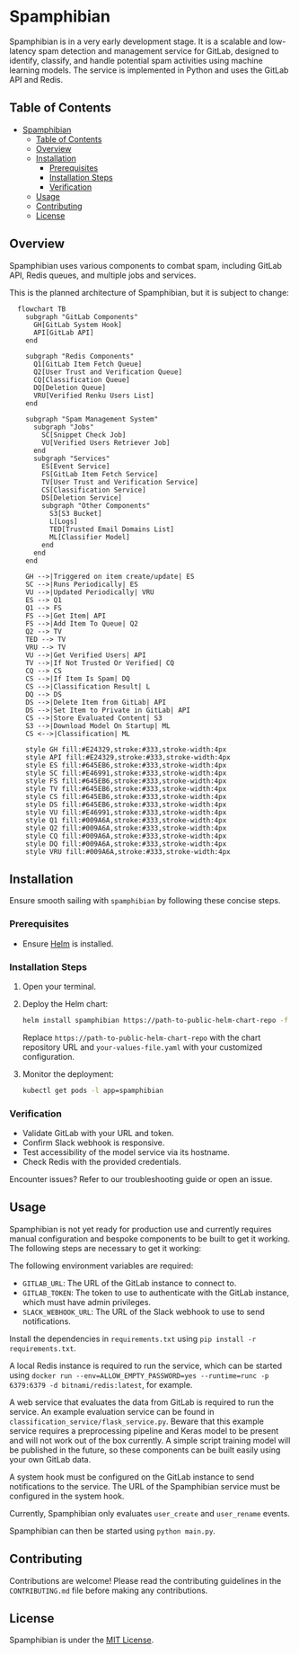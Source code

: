 # Spamphibian

Spamphibian is in a very early development stage. It is a scalable and low-latency spam detection and management service for GitLab, designed to identify, classify, and handle potential spam activities using machine learning models. The service is implemented in Python and uses the GitLab API and Redis.

## Table of Contents

- [Spamphibian](#spamphibian)
  - [Table of Contents](#table-of-contents)
  - [Overview](#overview)
  - [Installation](#installation)
    - [Prerequisites](#prerequisites)
    - [Installation Steps](#installation-steps)
    - [Verification](#verification)
  - [Usage](#usage)
  - [Contributing](#contributing)
  - [License](#license)

## Overview

Spamphibian uses various components to combat spam, including GitLab API, Redis queues, and multiple jobs and services.

This is the planned architecture of Spamphibian, but it is subject to change:

```mermaid
  flowchart TB
    subgraph "GitLab Components"
      GH[GitLab System Hook]
      API[GitLab API]
    end

    subgraph "Redis Components"
      Q1[GitLab Item Fetch Queue]
      Q2[User Trust and Verification Queue]
      CQ[Classification Queue]
      DQ[Deletion Queue]
      VRU[Verified Renku Users List]
    end

    subgraph "Spam Management System"
      subgraph "Jobs"
        SC[Snippet Check Job]
        VU[Verified Users Retriever Job]
      end
      subgraph "Services"
        ES[Event Service]
        FS[GitLab Item Fetch Service]
        TV[User Trust and Verification Service]
        CS[Classification Service]
        DS[Deletion Service]
        subgraph "Other Components"
          S3[S3 Bucket]
          L[Logs]
          TED[Trusted Email Domains List]
          ML[Classifier Model]
        end
      end
    end

    GH -->|Triggered on item create/update| ES
    SC -->|Runs Periodically| ES
    VU -->|Updated Periodically| VRU
    ES --> Q1
    Q1 --> FS
    FS -->|Get Item| API
    FS -->|Add Item To Queue| Q2
    Q2 --> TV
    TED --> TV 
    VRU --> TV 
    VU -->|Get Verified Users| API
    TV -->|If Not Trusted Or Verified| CQ
    CQ --> CS
    CS -->|If Item Is Spam| DQ
    CS -->|Classification Result| L
    DQ --> DS
    DS -->|Delete Item from GitLab| API
    DS -->|Set Item to Private in GitLab| API
    CS -->|Store Evaluated Content| S3
    S3 -->|Download Model On Startup| ML
    CS <-->|Classification| ML
    
    style GH fill:#E24329,stroke:#333,stroke-width:4px
    style API fill:#E24329,stroke:#333,stroke-width:4px
    style ES fill:#645EB6,stroke:#333,stroke-width:4px
    style SC fill:#E46991,stroke:#333,stroke-width:4px
    style FS fill:#645EB6,stroke:#333,stroke-width:4px
    style TV fill:#645EB6,stroke:#333,stroke-width:4px
    style CS fill:#645EB6,stroke:#333,stroke-width:4px
    style DS fill:#645EB6,stroke:#333,stroke-width:4px
    style VU fill:#E46991,stroke:#333,stroke-width:4px
    style Q1 fill:#009A6A,stroke:#333,stroke-width:4px
    style Q2 fill:#009A6A,stroke:#333,stroke-width:4px
    style CQ fill:#009A6A,stroke:#333,stroke-width:4px
    style DQ fill:#009A6A,stroke:#333,stroke-width:4px
    style VRU fill:#009A6A,stroke:#333,stroke-width:4px
```

## Installation

Ensure smooth sailing with `spamphibian` by following these concise steps.

### Prerequisites

- Ensure [Helm](https://helm.sh/) is installed.

### Installation Steps

1. Open your terminal.

2. Deploy the Helm chart:

   ```bash
   helm install spamphibian https://path-to-public-helm-chart-repo -f your-values-file.yaml
   ```

   Replace `https://path-to-public-helm-chart-repo` with the chart repository URL and `your-values-file.yaml` with your customized configuration.

3. Monitor the deployment:

   ```bash
   kubectl get pods -l app=spamphibian
   ```

### Verification

- Validate GitLab with your URL and token.
- Confirm Slack webhook is responsive.
- Test accessibility of the model service via its hostname.
- Check Redis with the provided credentials.

Encounter issues? Refer to our troubleshooting guide or open an issue.

## Usage

Spamphibian is not yet ready for production use and currently requires manual configuration and bespoke components to be built to get it working. The following steps are necessary to get it working:

The following environment variables are required:

- `GITLAB_URL`: The URL of the GitLab instance to connect to.
- `GITLAB_TOKEN`: The token to use to authenticate with the GitLab instance, which must have admin privileges.
- `SLACK_WEBHOOK_URL`: The URL of the Slack webhook to use to send notifications.

Install the dependencies in `requirements.txt` using `pip install -r requirements.txt`.

A local Redis instance is required to run the service, which can be started using `docker run --env=ALLOW_EMPTY_PASSWORD=yes --runtime=runc -p 6379:6379 -d bitnami/redis:latest`, for example.

A web service that evaluates the data from GitLab is required to run the service. An example evaluation service can be found in `classification_service/flask_service.py`. Beware that this example service requires a preprocessing pipeline and Keras model to be present and will not work out of the box currently. A simple script training model will be published in the future, so these components can be built easily using your own GitLab data.

A system hook must be configured on the GitLab instance to send notifications to the service. The URL of the Spamphibian service must be configured in the system hook.

Currently, Spamphibian only evaluates `user_create` and `user_rename` events.

Spamphibian can then be started using `python main.py`.

## Contributing

Contributions are welcome! Please read the contributing guidelines in the `CONTRIBUTING.md` file before making any contributions.

## License

Spamphibian is under the [MIT License](LICENSE).
